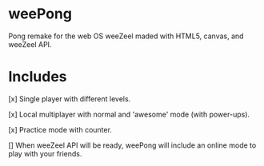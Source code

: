 weePong
=======

Pong remake for the web OS weeZeel maded with HTML5, canvas, and weeZeel API.


Includes
=========

[x] Single player with different levels.

[x] Local multiplayer with normal and 'awesome' mode (with power-ups).

[x] Practice mode with counter.

[] When weeZeel API will be ready, weePong will include an online mode to play with your friends.
